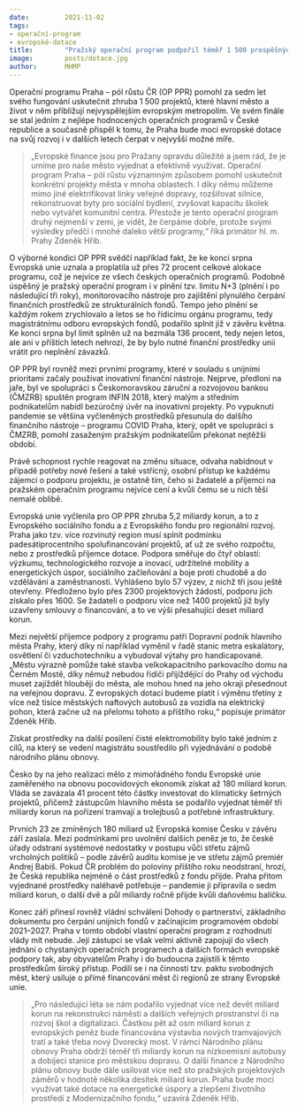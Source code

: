 ```yaml
---
date:         2021-11-02
tags:         
- operační-program 
- evropské-dotace
title:        "Pražský operační program podpořil téměř 1 500 prospěšných projektů "
image: 	      posts/dotace.jpg
author:       MHMP
---
```


Operační programu Praha – pól růstu ČR (OP PPR) pomohl za sedm let svého fungování uskutečnit zhruba 1 500 projektů, které hlavní město a život v něm přibližují nejvyspělejším evropským metropolím. Ve svém finále se stal jedním z nejlépe hodnocených operačních programů v České republice a současně přispěl k tomu, že Praha bude moci evropské dotace na svůj rozvoj i v dalších letech čerpat v nejvyšší možné míře.  

> „Evropské finance jsou pro Pražany opravdu důležité a jsem rád, že je umíme pro naše město vyjednat a efektivně využívat. Operační program Praha – pól růstu významným způsobem pomohl uskutečnit konkrétní projekty města v mnoha oblastech. I díky němu můžeme mimo jiné elektrifikovat linky veřejné dopravy, rozšiřovat silnice, rekonstruovat byty pro sociální bydlení, zvyšovat kapacitu školek nebo vytvářet komunitní centra. Přestože je tento operační program druhý nejmenší v zemi, je vidět, že čerpáme dobře, protože svými výsledky předčí i mnohé daleko větší programy,“ říká primátor hl. m. Prahy Zdeněk Hřib.  

O výborné kondici OP PPR svědčí například fakt, že ke konci srpna Evropská unie uznala a proplatila už přes 72 procent celkové alokace programu, což je nejvíce ze všech českých operačních programů. Podobně úspěšný je pražský operační program i v plnění tzv. limitu N+3 (plnění i po následující tři roky), monitorovacího nástroje pro zajištění plynulého čerpání finančních prostředků ze strukturálních fondů. Tempo jeho plnění se každým rokem zrychlovalo a letos se ho řídicímu orgánu programu, tedy magistrátnímu odboru evropských fondů, podařilo splnit již v závěru května. Ke konci srpna byl limit splněn už na bezmála 136 procent, tedy nejen letos, ale ani v příštích letech nehrozí, že by bylo nutné finanční prostředky unii vrátit pro neplnění závazků. 

OP PPR byl rovněž mezi prvními programy, které v souladu s unijními prioritami začaly používat inovativní finanční nástroje. Nejprve, předloni na jaře, byl ve spolupráci s Českomoravskou záruční a rozvojovou bankou (ČMZRB) spuštěn program INFIN 2018, který malým a středním podnikatelům nabídl bezúročný úvěr na inovativní projekty. Po vypuknutí pandemie se většina vyčleněných prostředků přesunula do dalšího finančního nástroje – programu COVID Praha, který, opět ve spolupráci s ČMZRB, pomohl zasaženým pražským podnikatelům překonat nejtěžší období. 

Právě schopnost rychle reagovat na změnu situace, odvaha nabídnout v případě potřeby nové řešení a také vstřícný, osobní přístup ke každému zájemci o podporu projektu, je ostatně tím, čeho si žadatelé a příjemci na pražském operačním programu nejvíce cení a kvůli čemu se u nich těší nemalé oblibě.  

Evropská unie vyčlenila pro OP PPR zhruba 5,2 miliardy korun, a to z Evropského sociálního fondu a z Evropského fondu pro regionální rozvoj. Praha jako tzv. více rozvinutý region musí splnit podmínku padesátiprocentního spolufinancování projektů, ať už ze svého rozpočtu, nebo z prostředků příjemce dotace. Podpora směřuje do čtyř oblastí: výzkumu, technologického rozvoje a inovací, udržitelné mobility a energetických úspor, sociálního začleňování a boje proti chudobě a do vzdělávání a zaměstnanosti. Vyhlášeno bylo 57 výzev, z nichž tři jsou ještě otevřeny. Předloženo bylo přes 2300 projektových žádostí, podporu jich získalo přes 1600. Se žadateli o podporu více než 1400 projektů již byly uzavřeny smlouvy o financování, a to ve výši přesahující deset miliard korun.  

Mezi největší příjemce podpory z programu patří Dopravní podnik hlavního města Prahy, který díky ní například vyměnil v řadě stanic metra eskalátory, osvětlení či vzduchotechniku a vybudoval výtahy pro handicapované. „Městu výrazně pomůže také stavba velkokapacitního parkovacího domu na Černém Mostě, díky němuž nebudou řidiči přijíždějící do Prahy od východu muset zajíždět hlouběji do města, ale mohou hned na jeho okraji přesednout na veřejnou dopravu. Z evropských dotací budeme platit i výměnu třetiny z více než tisíce městských naftových autobusů za vozidla na elektrický pohon, která začne už na přelomu tohoto a příštího roku,“ popisuje primátor Zdeněk Hřib. 

Získat prostředky na další posílení čisté elektromobility bylo také jedním z cílů, na který se vedení magistrátu soustředilo při vyjednávání o podobě národního plánu obnovy.

Česko by na jeho realizaci mělo z mimořádného fondu Evropské unie zaměřeného na obnovu pocovidových ekonomik získat až 180 miliard korun. Vláda se zavázala 41 procent této částky investovat do klimaticky šetrných projektů, přičemž zástupcům hlavního města se podařilo vyjednat téměř tři miliardy korun na pořízení tramvají a trolejbusů a potřebné infrastruktury.  

Prvních 23 ze zmíněných 180 miliard už Evropská komise Česku v závěru září zaslala. Mezi podmínkami pro uvolnění dalších peněz je to, že české úřady odstraní systémové nedostatky v postupu vůči střetu zájmů vrcholných politiků – podle závěrů auditu komise je ve střetu zájmů premiér Andrej Babiš. Pokud ČR problém do poloviny příštího roku neodstraní, hrozí, že Česká republika nejméně o část prostředků z fondu přijde. Praha přitom vyjednané prostředky naléhavě potřebuje – pandemie ji připravila o sedm miliard korun, o další dvě a půl miliardy ročně přijde kvůli daňovému balíčku. 

Konec září přinesl rovněž vládní schválení Dohody o partnerství, základního dokumentu pro čerpání unijních fondů v začínajícím programovém období 2021–2027. Praha v tomto období vlastní operační program z rozhodnutí vlády mít nebude. Její zástupci se však velmi aktivně zapojují do všech jednání o chystaných operačních programech a dalších formách evropské podpory tak, aby obyvatelům Prahy i do budoucna zajistili k těmto prostředkům široký přístup. Podílí se i na činnosti tzv. paktu svobodných měst, který usiluje o přímé financování měst či regionů ze strany Evropské unie.

> „Pro následující léta se nám podařilo vyjednat více než devět miliard korun na rekonstrukci náměstí a dalších veřejných prostranství či na rozvoj škol a digitalizaci. Částkou pět až osm miliard korun z evropských peněz bude financována výstavba nových tramvajových tratí a také třeba nový Dvorecký most. V rámci Národního plánu obnovy Praha obdrží téměř tři miliardy korun na nízkoemisní autobusy a dobíjecí stanice pro městskou dopravu. O další finance z Národního plánu obnovy bude dále usilovat více než sto pražských projektových záměrů v hodnotě několika desítek miliard korun. Praha bude moci využívat také dotace na energetické úspory a zlepšení životního prostředí z Modernizačního fondu,“ uzavírá Zdeněk Hřib.
